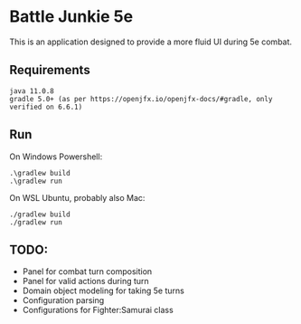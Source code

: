 # Battle Junkie 5e

This is an application designed to provide a more fluid UI during 5e combat.

## Requirements
```
java 11.0.8
gradle 5.0+ (as per https://openjfx.io/openjfx-docs/#gradle, only verified on 6.6.1)
```

## Run


On Windows Powershell:
```
.\gradlew build
.\gradlew run
```

On WSL Ubuntu, probably also Mac:
```
./gradlew build
./gradlew run
```

## TODO:
* Panel for combat turn composition
* Panel for valid actions during turn
* Domain object modeling for taking 5e turns
* Configuration parsing
* Configurations for Fighter:Samurai class

